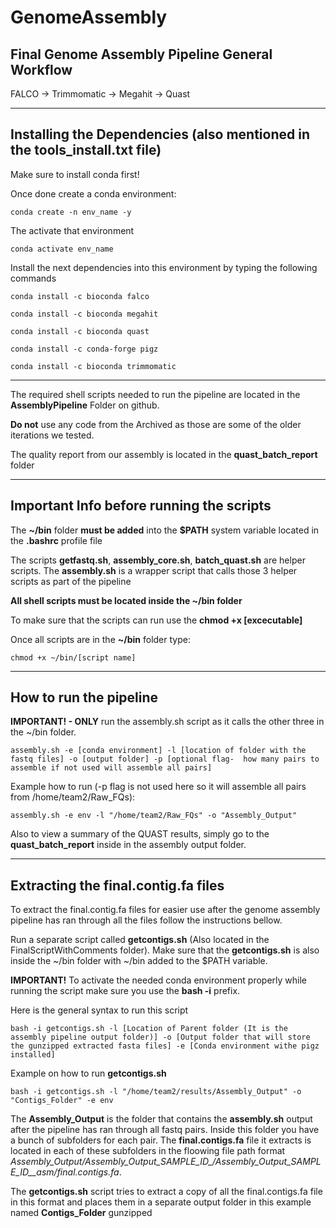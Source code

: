 # GenomeAssembly

Final Genome Assembly Pipeline General Workflow
-----------------------------------------
FALCO -> Trimmomatic -> Megahit -> Quast

__________________________________________________________________________________

Installing the Dependencies (also mentioned in the tools_install.txt file)
-----------------------------------------
Make sure to install conda first!

Once done create a conda environment:
```
conda create -n env_name -y
```
The activate that environment
```
conda activate env_name
```
Install the next dependencies into this environment by typing the following commands
```
conda install -c bioconda falco
```
```
conda install -c bioconda megahit
```
```
conda install -c bioconda quast
```
```
conda install -c conda-forge pigz
```
```
conda install -c bioconda trimmomatic
```
__________________________________________________________________________________

The required shell scripts needed to run the pipeline are located in the **AssemblyPipeline** Folder on github.

**Do not** use any code from the Archived as those are some of the older iterations we tested.

The quality report from our assembly is located in the **quast_batch_report** folder
__________________________________________________________________________________

Important Info before running the scripts
-------------------------------------------------------------------
The **~/bin** folder **must be added** into the **$PATH** system variable located in the **.bashrc** profile file

The scripts **getfastq.sh**, **assembly_core.sh**, **batch_quast.sh** are helper scripts.
The **assembly.sh** is a wrapper script that calls those 3 helper scripts as part of the pipeline

**All shell scripts must be located inside the ~/bin folder**

To make sure that the scripts can run use the **chmod +x [excecutable]**

Once all scripts are in the **~/bin** folder type:

```
chmod +x ~/bin/[script name]
```
__________________________________________________________________________________

How to run the pipeline
-------------------------------------------------------------------
**IMPORTANT! - ONLY** run the assembly.sh script as it calls the other three in the ~/bin folder. 
```
assembly.sh -e [conda environment] -l [location of folder with the fastq files] -o [output folder] -p [optional flag-  how many pairs to assemble if not used will assemble all pairs]
```
Example how to run (-p flag is not used here so it will assemble all pairs from /home/team2/Raw_FQs):
```
assembly.sh -e env -l "/home/team2/Raw_FQs" -o "Assembly_Output"
```

Also to view a summary of the QUAST results, simply go to the **quast_batch_report** inside in the assembly output folder.
___________________________________________________________________________________

Extracting the final.contig.fa files
--------------------------------------------------------------------
To extract the final.contig.fa files for easier use after the genome assembly pipeline has ran through all the files follow the instructions bellow.

Run a separate script called **getcontigs.sh** (Also located in the FinalScriptWithComments folder). 
Make sure that the **getcontigs.sh** is also inside the ~/bin folder with ~/bin added to the $PATH variable.

**IMPORTANT!** To activate the needed conda environment properly while running the script make sure you use the **bash -i** prefix.

Here is the general syntax to run this script

```
bash -i getcontigs.sh -l [Location of Parent folder (It is the assembly pipeline output folder)] -o [Output folder that will store the gunzipped extracted fasta files] -e [Conda environment withe pigz installed]
```

Example on how to run **getcontigs.sh**

```
bash -i getcontigs.sh -l "/home/team2/results/Assembly_Output" -o "Contigs_Folder" -e env
```

The **Assembly_Output** is the folder that contains the **assembly.sh** output after the pipeline has ran through all fastq pairs.
Inside this folder you have a bunch of subfolders for each pair. The **final.contigs.fa** file it extracts is located in each of these subfolders
in the floowing file path format *Assembly_Output/Assembly_Output_SAMPLE_ID_/Assembly_Output_SAMPLE_ID__asm/final.contigs.fa*.

The **getcontigs.sh** script tries to extract a copy of all the final.contigs.fa file in this format and places them in a separate output folder in this 
example named **Contigs_Folder** gunzipped
